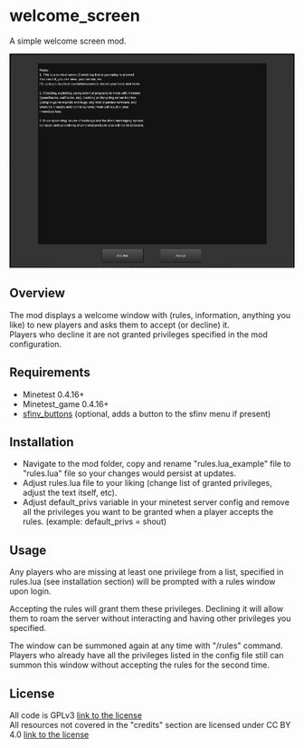 # welcome_screen
A simple welcome screen mod.

![Screenshot](screenshot.png)

## Overview
The mod displays a welcome window with (rules, information, anything you like) to new players and asks them to accept (or decline) it.  
Players who decline it are not granted privileges specified in the mod configuration.  

## Requirements

- Minetest 0.4.16+
- Minetest_game 0.4.16+
- [sfinv_buttons](https://repo.or.cz/minetest_sfinv) (optional, adds a button to the sfinv menu if present)

## Installation
- Navigate to the mod folder, copy and rename "rules.lua_example" file to "rules.lua" file so your changes would persist at updates.
- Adjust rules.lua file to your liking (change list of granted privileges, adjust the text itself, etc).
- Adjust default_privs variable in your minetest server config and remove all the privileges you want to be granted when a player accepts the rules. (example: default_privs = shout)

## Usage
Any players who are missing at least one privilege from a list, specified in rules.lua (see installation section) will be prompted with a rules window upon login.  

Accepting the rules will grant them these privileges. Declining it will allow them to roam the server without interacting and having other privileges you specified.  

The window can be summoned again at any time with "/rules" command. Players who already have all the privileges listed in the config file still can summon this window without accepting the rules for the second time.  

## License
All code is GPLv3 [link to the license](https://www.gnu.org/licenses/gpl-3.0.en.html)  
All resources not covered in the "credits" section are licensed under CC BY 4.0 [link to the license](https://creativecommons.org/licenses/by/4.0/legalcode)  